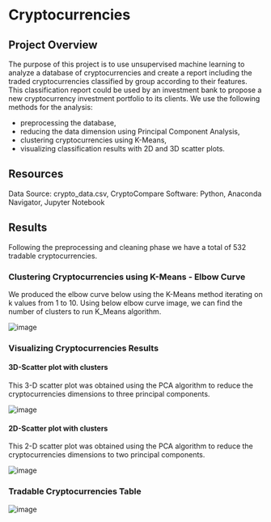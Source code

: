 # Cryptocurrencies

## Project Overview 
The purpose of this project is to use unsupervised machine learning to analyze a database of cryptocurrencies and create a report including the traded cryptocurrencies classified by group according to their features. This classification report could be used by an investment bank to propose a new cryptocurrency investment portfolio to its clients.
We use the following methods for the analysis:

- preprocessing the database,
- reducing the data dimension using Principal Component Analysis,
- clustering cryptocurrencies using K-Means,
- visualizing classification results with 2D and 3D scatter plots.

## Resources
Data Source: crypto_data.csv, CryptoCompare
Software: Python, Anaconda Navigator, Jupyter Notebook

## Results

Following the preprocessing and cleaning phase we have a total of 532 tradable cryptocurrencies.


### Clustering Cryptocurrencies using K-Means - Elbow Curve

  We produced the elbow curve below using the K-Means method iterating on k values from 1 to 10. Using below elbow curve image, we can find the number of clusters to run K_Means algorithm.
   
 ![image](https://user-images.githubusercontent.com/83181834/132078619-7f951ab5-6513-4a01-a08c-f32de455809b.png)

### Visualizing Cryptocurrencies Results

#### 3D-Scatter plot with clusters

This 3-D scatter plot was obtained using the PCA algorithm to reduce the cryptocurrencies dimensions to three principal components.

![image](https://user-images.githubusercontent.com/83181834/132078639-7b0b380c-d722-4092-a29e-f81e7a5875f9.png)

#### 2D-Scatter plot with clusters

This 2-D scatter plot was obtained using the PCA algorithm to reduce the cryptocurrencies dimensions to two principal components.

![image](https://user-images.githubusercontent.com/83181834/132078646-5a532141-8996-4883-9c33-12c962ce617e.png)

### Tradable Cryptocurrencies Table

![image](https://user-images.githubusercontent.com/83181834/132078667-83ae806b-60cf-4750-a405-c776ed025edd.png)

